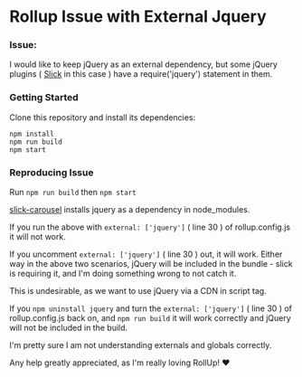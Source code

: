 # Rollup Issue with External Jquery

### Issue:
I would like to keep jQuery as an external dependency, but some jQuery plugins ( [Slick](https://www.npmjs.com/package/slick-carousel) in this case ) have a require('jquery') statement in them.

### Getting Started

Clone this repository and install its dependencies:

```
npm install
npm run build
npm start
```

### Reproducing Issue

Run `npm run build` then `npm start`

[slick-carousel](https://www.npmjs.com/package/slick-carousel) installs jquery as a dependency in node_modules.

If you run the above with `external: ['jquery']` ( line 30 ) of rollup.config.js it will not work.

If you uncomment `external: ['jquery']` ( line 30 ) out, it will work. Either way in the above two scenarios, jQuery will be included in the bundle - slick is requiring it, and I'm doing something wrong to not catch it.

This is undesirable, as we want to use jQuery via a CDN in script tag.

If you `npm uninstall jquery` and turn the `external: ['jquery']` ( line 30 ) of rollup.config.js back on, and `npm run build` it will work correctly and jQuery will not be included in the build.

I'm pretty sure I am not understanding externals and globals correctly.

Any help greatly appreciated, as I'm really loving RollUp! :heart:
